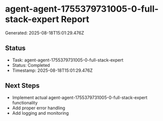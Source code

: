 # agent-agent-1755379731005-0-full-stack-expert Report

Generated: 2025-08-18T15:01:29.476Z

## Status
- Task: agent-agent-1755379731005-0-full-stack-expert
- Status: Completed
- Timestamp: 2025-08-18T15:01:29.476Z

## Next Steps
- Implement actual agent-agent-1755379731005-0-full-stack-expert functionality
- Add proper error handling
- Add logging and monitoring
